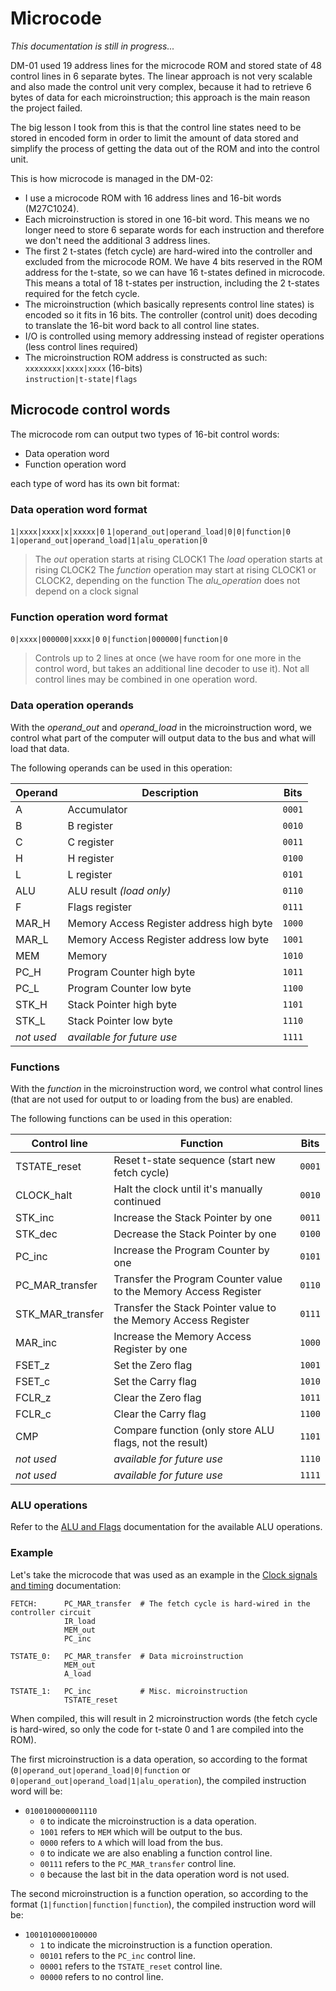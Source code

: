 # Microcode

*This documentation is still in progress...*



DM-01 used 19 address lines for the microcode ROM and stored state of 48 control lines in 6 separate bytes. The linear approach is not very scalable and also made the control unit very complex, because it had to retrieve 6 bytes of data for each microinstruction; this approach is the main reason the project failed.

The big lesson I took from this is that the control line states need to be stored in encoded form in order to limit the amount of data stored and simplify the process of getting the data out of the ROM and into the control unit.

This is how microcode is managed in the DM-02:

- I use a microcode ROM with 16 address lines and 16-bit words (M27C1024).
- Each microinstruction is stored in one 16-bit word. This means we no longer need to store 6 separate words for each instruction and therefore we don't need the additional 3 address lines.
- The first 2 t-states (fetch cycle) are hard-wired into the controller and excluded from the microcode ROM. We have 4 bits reserved in the ROM address for the t-state, so we can have 16 t-states defined in microcode. This means a total of 18 t-states per instruction, including the 2 t-states required for the fetch cycle.
- The microinstruction (which basically represents control line states) is encoded so it fits in 16 bits. The controller (control unit) does decoding to translate the 16-bit word back to all control line states.
- I/O is controlled using memory addressing instead of register operations (less control lines required)
- The microinstruction ROM address is constructed as such:  
  `xxxxxxxx|xxxx|xxxx` (16-bits)  
  `instruction|t-state|flags`



## Microcode control words

The microcode rom can output two types of 16-bit control words:

- Data operation word
- Function operation word

each type of word has its own bit format:

### Data operation word format

`1|xxxx|xxxx|x|xxxxx|0`
`1|operand_out|operand_load|0|0|function|0`
`1|operand_out|operand_load|1|alu_operation|0`

> The *out* operation starts at rising CLOCK1
> The *load* operation starts at rising CLOCK2
> The *function* operation may start at rising CLOCK1 or CLOCK2, depending on the function
> The *alu_operation* does not depend on a clock signal

### Function operation word format

`0|xxxx|000000|xxxx|0`
`0|function|000000|function|0`

> Controls up to 2 lines at once (we have room for one more in the control word, but takes an additional line decoder to use it).
> Not all control lines may be combined in one operation word.

### Data operation operands

With the *operand_out* and *operand_load* in the microinstruction word, we control what part of the computer will output data to the bus and what will load that data.

The following operands can be used in this operation:

| Operand    | Description                              | Bits   |
| ---------- | ---------------------------------------- | ------ |
| A          | Accumulator                              | `0001` |
| B          | B register                               | `0010` |
| C          | C register                               | `0011` |
| H          | H register                               | `0100` |
| L          | L register                               | `0101` |
| ALU        | ALU result *(load only)*                 | `0110` |
| F          | Flags register                           | `0111` |
| MAR_H      | Memory Access Register address high byte | `1000` |
| MAR_L      | Memory Access Register address low byte  | `1001` |
| MEM        | Memory                                   | `1010` |
| PC_H       | Program Counter high byte                | `1011` |
| PC_L       | Program Counter low byte                 | `1100` |
| STK_H      | Stack Pointer high byte                  | `1101` |
| STK_L      | Stack Pointer low byte                   | `1110` |
| *not used* | *available for future use*               | `1111` |

### Functions	

With the *function* in the microinstruction word, we control what control lines (that are not used for output to or loading from the bus) are enabled.

The following functions can be used in this operation:

| Control line     | Function                                                     | Bits   |
| ---------------- | ------------------------------------------------------------ | ------ |
| TSTATE_reset     | Reset t-state sequence (start new fetch cycle)               | `0001` |
| CLOCK_halt       | Halt the clock until it's manually continued                 | `0010` |
| STK_inc          | Increase the Stack Pointer by one                            | `0011` |
| STK_dec          | Decrease the Stack Pointer by one                            | `0100` |
| PC_inc           | Increase the Program Counter by one                          | `0101` |
| PC_MAR_transfer  | Transfer the Program Counter value to the Memory Access Register | `0110` |
| STK_MAR_transfer | Transfer the Stack Pointer value to the Memory Access Register | `0111` |
| MAR_inc          | Increase the Memory Access Register by one                   | `1000` |
| FSET_z           | Set the Zero flag                                            | `1001` |
| FSET_c           | Set the Carry flag                                           | `1010` |
| FCLR_z           | Clear the Zero flag                                          | `1011` |
| FCLR_c           | Clear the Carry flag                                         | `1100` |
| CMP              | Compare function (only store ALU flags, not the result)      | `1101` |
| *not used*       | *available for future use*                                   | `1110` |
| *not used*       | *available for future use*                                   | `1111` |

### ALU operations

Refer to the [ALU and Flags](./ALU-and-flags.md) documentation for the available ALU operations.

### Example

Let's take the microcode that was used as an example in the [Clock signals and timing](./Clock-signals-timing.md) documentation:

```
FETCH:      PC_MAR_transfer  # The fetch cycle is hard-wired in the controller circuit
            IR_load
            MEM_out
            PC_inc

TSTATE_0:   PC_MAR_transfer  # Data microinstruction
            MEM_out	
            A_load
			
TSTATE_1:   PC_inc           # Misc. microinstruction
            TSTATE_reset
```

When compiled, this will result in 2 microinstruction words (the fetch cycle is hard-wired, so only the code for t-state 0 and 1 are compiled into the ROM).

The first microinstruction is a data operation, so according to the format (`0|operand_out|operand_load|0|function` or `0|operand_out|operand_load|1|alu_operation`), the compiled instruction word  will be:

- `0100100000001110` 
  - `0` to indicate the microinstruction is a data operation.
  - `1001` refers to `MEM` which will be output to the bus.
  - `0000` refers to `A` which will load from the bus.
  - `0` to indicate we are also enabling a function control line.
  - `00111` refers to the `PC_MAR_transfer` control line.
  - `0` because the last bit in the data operation word is not used.

The second microinstruction is a function operation, so according to the format (`1|function|function|function`), the compiled instruction word will be:

- `1001010000100000`
  - `1` to indicate the microinstruction is a function operation.
  - `00101` refers to the `PC_inc` control line.
  - `00001` refers to the `TSTATE_reset` control line.
  - `00000` refers to no control line.

